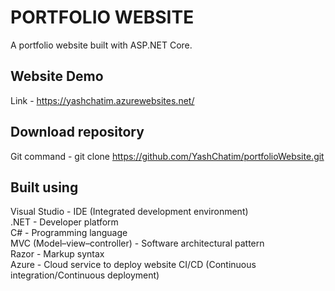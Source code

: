 **PORTFOLIO WEBSITE**
===
A portfolio website built with ASP.NET Core.

**Website Demo**
---
Link - https://yashchatim.azurewebsites.net/

**Download repository**
---
Git command - git clone https://github.com/YashChatim/portfolioWebsite.git

**Built using**
---
Visual Studio - IDE (Integrated development environment)  
.NET -  Developer platform  
C# - Programming language  
MVC (Model–view–controller) - Software architectural pattern  
Razor - Markup syntax  
Azure - Cloud service to deploy website
CI/CD (Continuous integration/Continuous deployment)  
